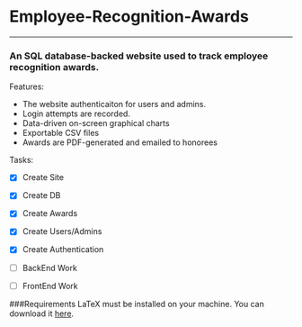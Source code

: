 # Employee-Recognition-Awards
***

### An SQL database-backed website used to track employee recognition awards.

Features:
* The website authenticaiton for users and admins.
* Login attempts are recorded.
* Data-driven on-screen graphical charts
* Exportable CSV files
* Awards are PDF-generated and emailed to honorees

Tasks:
- [X] Create Site
- [X] Create DB
- [X] Create Awards
- [X] Create Users/Admins
- [X] Create Authentication
- [ ] BackEnd Work
- [ ] FrontEnd Work


###Requirements
LaTeX must be installed on your machine. You can download it [here](https://www.latex-project.org/get/).
